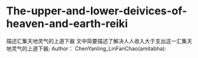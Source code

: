 # The-upper-and-lower-deivices-of-heaven-and-earth-reiki
描述汇集天地灵气的上道下器 文中简要描述了解决人人收入大于支出这一汇集天地灵气的上道下器; Author： ChenYanling_LinFanChao(amitabha):
